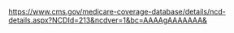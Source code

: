 https://www.cms.gov/medicare-coverage-database/details/ncd-details.aspx?NCDId=213&ncdver=1&bc=AAAAgAAAAAAA&
